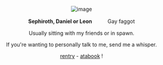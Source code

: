 <div align="center">
  
![image](https://github.com/metaltango/metaltango/blob/main/seph.gif?raw=true) 

**Sephiroth, Daniel or Leon**　　　Gay faggot

Usually sitting with my friends or in spawn.

If you're wanting to personally talk to me, send me a whisper. 

[rentry](https://rentry.co/weskennedy) - [atabook](https://sephiroth.atabook.org) !
